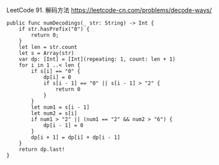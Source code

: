 LeetCode 91. 解码方法
https://leetcode-cn.com/problems/decode-ways/


    public func numDecodings(_ str: String) -> Int {
        if str.hasPrefix("0") {
            return 0;
        }
        let len = str.count
        let s = Array(str)
        var dp: [Int] = [Int](repeating: 1, count: len + 1)
        for i in 1 ..< len {
            if s[i] == "0" {
                dp[i] = 0
                if s[i - 1] == "0" || s[i - 1] > "2" {
                    return 0
                }
            }
            let num1 = s[i - 1]
            let num2 = s[i]
            if num1 > "2" || (num1 == "2" && num2 > "6") {
                dp[i - 1] = 0
            }
            dp[i + 1] = dp[i] + dp[i - 1]
        }
        return dp.last!
    }
